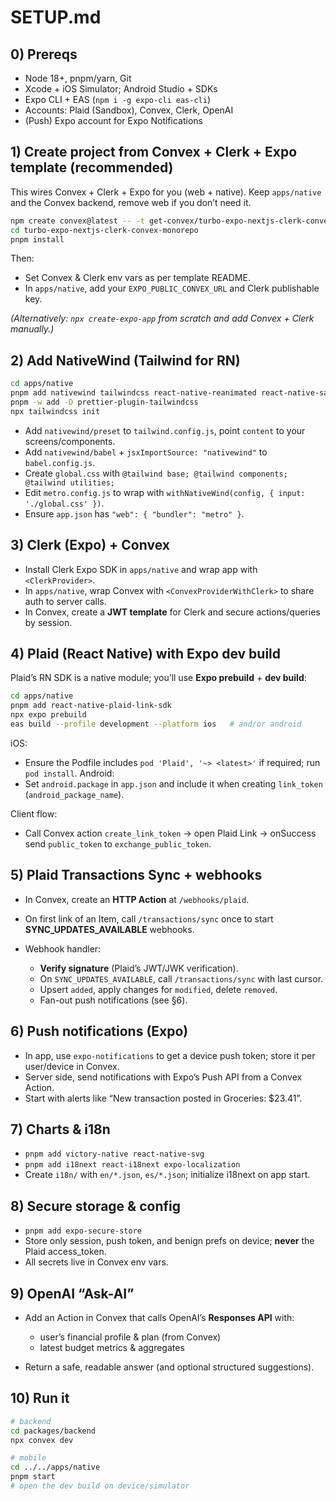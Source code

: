 # SETUP.md


## 0) Prereqs
- Node 18+, pnpm/yarn, Git
- Xcode + iOS Simulator; Android Studio + SDKs
- Expo CLI + EAS (`npm i -g expo-cli eas-cli`)
- Accounts: Plaid (Sandbox), Convex, Clerk, OpenAI
- (Push) Expo account for Expo Notifications

## 1) Create project from Convex + Clerk + Expo template (recommended)

This wires Convex + Clerk + Expo for you (web + native). Keep `apps/native` and the Convex backend, remove web if you don’t need it.

```bash
npm create convex@latest -- -t get-convex/turbo-expo-nextjs-clerk-convex-monorepo
cd turbo-expo-nextjs-clerk-convex-monorepo
pnpm install
````

Then:

* Set Convex & Clerk env vars as per template README.
* In `apps/native`, add your `EXPO_PUBLIC_CONVEX_URL` and Clerk publishable key.

*(Alternatively: `npx create-expo-app` from scratch and add Convex + Clerk manually.)*

## 2) Add NativeWind (Tailwind for RN)

```bash
cd apps/native
pnpm add nativewind tailwindcss react-native-reanimated react-native-safe-area-context
pnpm -w add -D prettier-plugin-tailwindcss
npx tailwindcss init
```

* Add `nativewind/preset` to `tailwind.config.js`, point `content` to your screens/components.
* Add `nativewind/babel` + `jsxImportSource: "nativewind"` to `babel.config.js`.
* Create `global.css` with `@tailwind base; @tailwind components; @tailwind utilities;`
* Edit `metro.config.js` to wrap with `withNativeWind(config, { input: './global.css' })`.
* Ensure `app.json` has `"web": { "bundler": "metro" }`.

## 3) Clerk (Expo) + Convex

* Install Clerk Expo SDK in `apps/native` and wrap app with `<ClerkProvider>`.
* In `apps/native`, wrap Convex with `<ConvexProviderWithClerk>` to share auth to server calls.
* In Convex, create a **JWT template** for Clerk and secure actions/queries by session.

## 4) Plaid (React Native) with Expo dev build

Plaid’s RN SDK is a native module; you’ll use **Expo prebuild** + **dev build**:

```bash
cd apps/native
pnpm add react-native-plaid-link-sdk
npx expo prebuild
eas build --profile development --platform ios   # and/or android
```

iOS:

* Ensure the Podfile includes `pod 'Plaid', '~> <latest>'` if required; run `pod install`.
  Android:
* Set `android.package` in `app.json` and include it when creating `link_token` (`android_package_name`).

Client flow:

* Call Convex action `create_link_token` → open Plaid Link → onSuccess send `public_token` to `exchange_public_token`.

## 5) Plaid Transactions Sync + webhooks

* In Convex, create an **HTTP Action** at `/webhooks/plaid`.
* On first link of an Item, call `/transactions/sync` once to start **SYNC\_UPDATES\_AVAILABLE** webhooks.
* Webhook handler:

  * **Verify signature** (Plaid’s JWT/JWK verification).
  * On `SYNC_UPDATES_AVAILABLE`, call `/transactions/sync` with last cursor.
  * Upsert `added`, apply changes for `modified`, delete `removed`.
  * Fan-out push notifications (see §6).

## 6) Push notifications (Expo)

* In app, use `expo-notifications` to get a device push token; store it per user/device in Convex.
* Server side, send notifications with Expo’s Push API from a Convex Action.
* Start with alerts like “New transaction posted in Groceries: \$23.41”.

## 7) Charts & i18n

* `pnpm add victory-native react-native-svg`
* `pnpm add i18next react-i18next expo-localization`
* Create `i18n/` with `en/*.json`, `es/*.json`; initialize i18next on app start.

## 8) Secure storage & config

* `pnpm add expo-secure-store`
* Store only session, push token, and benign prefs on device; **never** the Plaid access\_token.
* All secrets live in Convex env vars.

## 9) OpenAI “Ask-AI”

* Add an Action in Convex that calls OpenAI’s **Responses API** with:

  * user’s financial profile & plan (from Convex)
  * latest budget metrics & aggregates
* Return a safe, readable answer (and optional structured suggestions).

## 10) Run it

```bash
# backend
cd packages/backend
npx convex dev

# mobile
cd ../../apps/native
pnpm start
# open the dev build on device/simulator
```